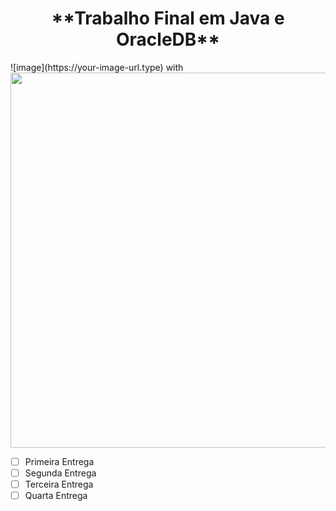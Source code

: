 <h1 align="center"> **Trabalho Final em Java e OracleDB** </h1>
![image](https://your-image-url.type) with <img src="https://logowik.com/java-vector-logo-1028.html
" width="600">



- [ ] Primeira Entrega
- [ ] Segunda Entrega
- [ ] Terceira Entrega
- [ ] Quarta Entrega
